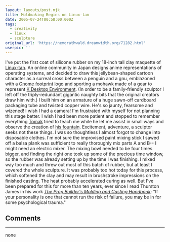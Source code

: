 ```yaml
---
layout: layouts/post.njk
title: Moldmaking Begins on Linux-tan
date: 2005-07-24T00:58:00.000Z
tags:
  - creativity
  - linux
  - sculpture
original_url: 'https://nemorathwald.dreamwidth.org/71282.html'
userpic: ''
---
```

I've put the first coat of silicone rubber on my 18-inch tall clay maquette of [Linux-tan](http://en.wikipedia.org/wiki/Image:Linuxtan-orig.jpg). An online community in Japan designs anime representations of operating systems, and decided to draw this jellybean-shaped cartoon character as a surreal cross between a penguin and a gnu, emblazoned with a [Gnome footprint logo](http://www.gnome.org/) and sporting a mohawk made of a gear to represent [K Desktop Environment](http://www.kde.org/). (In order to be a family-friendly sculptor I left off the triply-redundant gigantic naughty bits that the original creators draw him with.) I built him on an armature of a huge sawn-off cardboard packaging tube and twisted copper wire. He's so jaunty, fearsome and wizened! I wish I had a camera! I'm frustrated with myself for not planning this stage better. I wish I had been more patient and stopped to remember everything [Tomak](http://www.nethercraft.com/about_the_artist.html) tried to teach me while he let me assist in small ways and observe the creation of [his fountain](http://www.nethercraft.com/fountain_of_minerva.html). Excitement, adventure, a sculptor seeks not these things. I was so thoughtless I almost forgot to change into disposable clothes. I'm not sure the improvised paint mixing stick I sawed off a balsa plank was sufficient to really thoroughly mix parts A and B-- I might need an electric mixer. The mixing bowl needed to be four times bigger, and finding the right one took up some of the precious time window, so the rubber was already setting up by the time I was finishing. I mixed way too much and threw out most of this batch of rubber, but at least I covered the whole sculpture. It was probably too hot today for this process, which softened the clay and may result in brushstroke impressions on the finished casting. The heat probably accelerated curing as well. But I've been prepared for this for more than ten years, ever since I read Thurston James in his work _[The Prop Builder's Molding and Casting Handbook](http://www.amazon.co.uk/exec/obidos/ASIN/1558701281/)_: "If your personality is one that cannot run the risk of failure, you may be in for some psychological trauma."

## Comments

---

none
